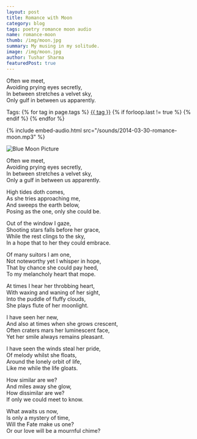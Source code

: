 ```yaml
---
layout: post
title: Romance with Moon
category: blog
tags: poetry romance moon audio
name: romance-moon
thumb: /img/moon.jpg
summary: My musing in my solitude.
image: /img/moon.jpg
author: Tushar Sharma
featuredPost: true
---
```


Often we meet,<br>
Avoiding prying eyes secretly,<br>
In between stretches a velvet sky,<br>
Only gulf in between us apparently.<!-- truncate_here -->

<p>Tags: {% for tag in page.tags %} <a class="mytag" href="/tag/{{ tag }}" title="View posts tagged with &quot;{{ tag }}&quot;">{{ tag }}</a>  {% if forloop.last != true %} {% endif %} {% endfor %} </p>

{% include embed-audio.html src="/sounds/2014-03-30-romance-moon.mp3" %}<br>
<!--begin_of_post -->

<p>
 <img src="{{ root_url }}/img/moon.jpg" alt="Blue Moon Picture" /> 
</p> 



Often we meet,<br>
Avoiding prying eyes secretly,<br>
In between stretches a velvet sky,<br>
Only a gulf in between us apparently.<br>

High tides doth comes,<br>
As she tries approaching me,<br>
And sweeps the earth below,<br>
Posing as the one, only she could be.<br>

Out of the window I gaze,<br>
Shooting stars falls before her grace,<br>
While the rest clings to the sky,<br>
In a hope that to her they could embrace. <br>

Of many suitors I am one,<br>
Not noteworthy yet I whisper in hope,<br>
That by chance she could pay heed,<br>
To my melancholy heart that mope. <br>

At times I hear her throbbing heart,<br>
With waxing and waning of her sight,<br>
Into the puddle of fluffy clouds,<br>
She plays flute of her moonlight.<br>

I have seen her new,<br>
And also at times when she grows crescent, <br>
Often craters mars her luminescent face,<br>
Yet her smile always remains pleasant. <br>

I have seen the winds steal her pride, <br>
Of melody whilst she floats,<br>
Around the lonely orbit of life,<br>
Like me while the life gloats.<br>

How similar are we?<br>
And miles away she glow,<br>
How dissimilar are we?<br>
If only we could meet to know.<br>

What awaits us now,<br>
Is only a mystery of time,<br>
Will the Fate make us one?<br>
Or our love will be a mournful chime? <br>

<!--end_of_post -->
